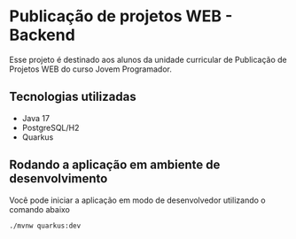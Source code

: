 # Publicação de projetos WEB - Backend

Esse projeto é destinado aos alunos da unidade curricular de Publicação de Projetos WEB do curso Jovem Programador.


## Tecnologias utilizadas
- Java 17
- PostgreSQL/H2
- Quarkus

## Rodando a aplicação em ambiente de desenvolvimento

Você pode iniciar a aplicação em modo de desenvolvedor utilizando o comando abaixo
```shell script
./mvnw quarkus:dev
```